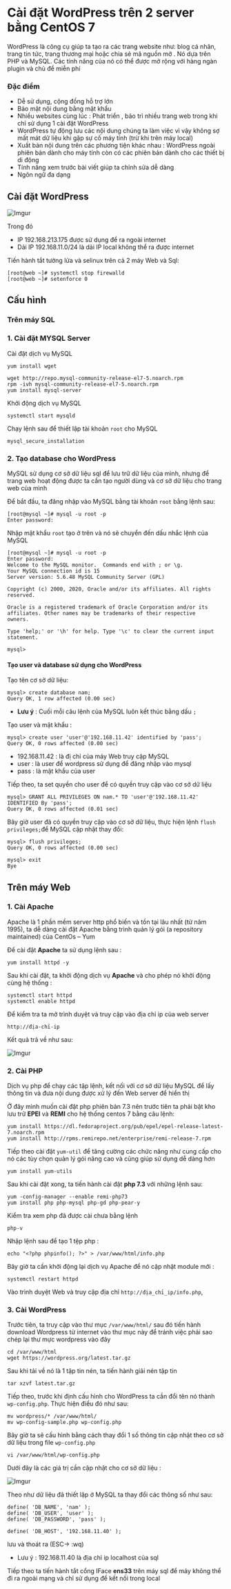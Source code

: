 # Cài đặt WordPress trên 2 server bằng CentOS 7
WordPress là công cụ giúp ta tạo ra các trang website như: blog cá nhân, trang tin tức, trang thương mại hoặc chia sẻ mã nguồn mở . Nó dựa trên PHP và MySQL. Các tính năng của nó có thể được mở rộng với hàng ngàn plugin và chủ đề miễn phí

### Đặc điểm
 * Dễ sử dụng, cộng đồng hỗ trợ lớn
 * Bảo mật nội dung bằng mật khẩu
 * Nhiều websites cùng lúc : Phát triển , bảo trì nhiều trang web trong khi chỉ sử dụng 1 cài đặt WordPress
 * WordPress tự động lưu các nội dung chúng ta làm việc vì vậy không sợ mất mát dữ liệu khi gặp sự cố máy tính (trừ khi trên máy local)
 * Xuất bản nội dung trên các phương tiện khác nhau : WordPress ngoài phiên bản dành cho máy tính còn có các phiên bản dành cho các thiết bị di động
 * Tính năng xem trước bài viết giúp ta chỉnh sửa dễ dàng
 * Ngôn ngữ đa dạng

## Cài đặt WordPress

![Imgur](https://i.imgur.com/f8oOMzu.png)

Trong đó
 * IP 192.168.213.175 được sử dụng để ra ngoài internet
 * Dải IP 192.168.11.0/24 là dải IP local không thể ra được internet 

Tiến hành tắt tường lửa và selinux trên cả 2 máy Web và Sql:
```
[root@web ~]# systemctl stop firewalld
[root@web ~]# setenforce 0
```

## Cấu hình
### Trên máy SQL
### 1. Cài đặt MYSQL Server
Cài đặt dịch vụ MySQL

 `yum install wget`

```
wget http://repo.mysql-community-release-el7-5.noarch.rpm
rpm -ivh mysql-community-release-el7-5.noarch.rpm
yum install mysql-server
```

Khởi động dịch vụ MySQL
 
 `systemctl start mysqld`

Chạy lệnh sau để thiết lập tài khoản `root` cho MySQL

 `mysql_secure_installation`

### 2. Tạo database cho WordPress
MySQL sử dụng cơ sở dữ liệu sql để lưu trữ dữ liệu của mình, nhưng để trang web hoạt động được ta cần tạo người dùng và cơ sở dữ liệu cho trang web của mình 

Để bắt đầu, ta đăng nhập vào MySQL bằng tài khoản `root` bằng lệnh sau:

```
[root@mysql ~]# mysql -u root -p
Enter password:
```

Nhập mật khẩu `root` tạo ở trên và nó sẽ chuyển đến dấu nhắc lệnh của MySQL

```
[root@mysql ~]# mysql -u root -p
Enter password:
Welcome to the MySQL monitor.  Commands end with ; or \g.
Your MySQL connection id is 15
Server version: 5.6.48 MySQL Community Server (GPL)

Copyright (c) 2000, 2020, Oracle and/or its affiliates. All rights reserved.

Oracle is a registered trademark of Oracle Corporation and/or its
affiliates. Other names may be trademarks of their respective
owners.

Type 'help;' or '\h' for help. Type '\c' to clear the current input statement.

mysql>
```

#### Tạo user và database sử dụng cho WordPress
Tạo tên cơ sở dữ liệu:
```
mysql> create database nam;
Query OK, 1 row affected (0.00 sec)
```

   * **Lưu ý** : Cuối mỗi câu lệnh của MySQL luôn kết thúc bằng dấu `;`

Tạo user và mật khẩu :
```
mysql> create user 'user'@'192.168.11.42' identified by 'pass';
Query OK, 0 rows affected (0.00 sec)
```

  * 192.168.11.42 : là đị chỉ của máy Web truy cập MySQL
  * user : là user để wordpress sử dụng để đăng nhập vào mysql
  * pass : là mật khẩu của user

Tiếp theo, ta set quyền cho user để có quyền truy cập vào cơ sở dữ liệu
```
mysql> GRANT ALL PRIVILEGES ON nam.* TO 'user'@'192.168.11.42' IDENTIFIED By 'pass';
Query OK, 0 rows affected (0.01 sec)
```

Bây giờ user đã có quyền truy cập vào cơ sở dữ liệu, thực hiện lệnh `flush privileges;`để MySQL cập nhật thay đổi:
```
mysql> flush privileges;
Query OK, 0 rows affected (0.00 sec)
```

```
mysql> exit
Bye
```

## Trên máy Web
### 1. Cài Apache
Apache là 1 phần mềm server http phổ biến và tồn tại lâu nhất (từ năm 1995), ta dễ dàng cài đặt Apache bằng trình quản lý gói (a repository maintained) của CentOs – Yum

Để cài đặt **Apache** ta sử dụng lệnh sau :

 `yum install httpd -y`

Sau khi cài đặt, ta khởi động dịch vụ **Apache** và cho phép nó khởi động cùng hệ thống :
```
systemctl start httpd
systemctl enable httpd
```

Để kiểm tra ta mở trình duyệt và truy cập vào địa chỉ ip của web server 

 `http://địa-chỉ-ip`

Kết quả trả về như sau:

![Imgur](https://i.imgur.com/7lSVtSD.png)

### 2. Cài PHP
Dịch vụ php để chạy các tập lệnh, kết nối với cơ sở dữ liệu MySQL để lấy thông tin và đưa nội dung được xử lý đến Web server để hiển thị

Ở đây mình muốn cài đặt php phiên bản 7.3 nên trước tiên ta phải bật kho lưu trữ **EPEl** và **REMI** cho hệ thống centos 7 bằng câu lệnh:

```
yum install https://dl.fedoraproject.org/pub/epel/epel-release-latest-7.noarch.rpm
yum install http://rpms.remirepo.net/enterprise/remi-release-7.rpm
```

Tiếp theo cài đặt `yum-util` để tăng cường các chức năng như cung cấp cho nó các tùy chọn quản lý gói nâng cao và cũng giúp sử dụng dễ dàng hơn

 `yum install yum-utils`

Sau khi cài đặt xong, ta tiến hành cài đặt **php 7.3** với những lệnh sau:

```
yum -config-manager --enable remi-php73
yum install php php-mysql php-gd php-pear-y
```

Kiểm tra xem php đã được cài chưa bằng lệnh

 `php-v`

Nhập lệnh sau để tạo 1 tệp php :

 `echo "<?php phpinfo(); ?>" > /var/www/html/info.php`

Bây giờ ta cần khởi động lại dịch vụ Apache để nó cập nhật module mới :

 `systemctl restart httpd`

Vào trình duyệt Web và truy cập địa chỉ `http://địa_chỉ_ip/info.php`, 

### 3. Cài WordPress
Trước tiên, ta truy cập vào thư mục `/var/www/html/` sau đó tiến hành download Wordpress từ internet vào thư mục này để tránh việc phải sao chép lại thư mực wordpress vào đây

```
cd /var/www/html
wget https://wordpress.org/latest.tar.gz
```

Sau khi tải về nó là 1 tập tin nén, ta tiến hành giải nén tập tin

`tar xzvf latest.tar.gz`

Tiếp theo, trước khi định cấu hình cho WordPress ta cần đổi tên nó thành `wp-config.php`. Thực hiện điều đó như sau:

```
mv wordpress/* /var/www/html/
mv wp-config-sample.php wp-config.php
```

Bây giờ ta sẽ cấu hình bằng cách thay đổi 1 số thông tin cập nhật theo cơ sở dữ liệu trong file `wp-config.php`

`vi /var/www/html/wp-config.php`

Dưới đây là các giá trị cần cập nhật cho cơ sở dữ liệu :

![Imgur](https://i.imgur.com/hmUC3CY.png)

Theo như dữ liệu đã thiết lập ở MySQL ta thay đổi các thông số như sau:

```
define( 'DB_NAME', 'nam' );
define( 'DB_USER', 'user' );
define( 'DB_PASSWORD', 'pass' );

define( 'DB_HOST', '192.168.11.40' );

```

lưu và thoát ra (ESC-> :wq)

  * Lưu ý : 192.168.11.40 là địa chỉ ip localhost của sql

Tiếp theo ta tiến hành tắt cổng IFace **ens33** trên máy sql để máy không thể đi ra ngoài mạng và chỉ sử dụng để kết nối trong local